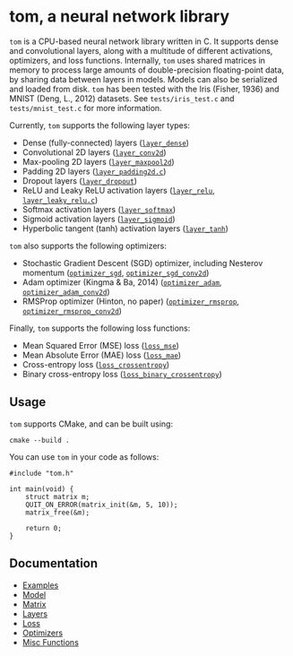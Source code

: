# tom, a neural network library

`tom` is a CPU-based neural network library written in C. It supports dense and convolutional layers, along with a multitude of different activations, optimizers, and loss functions. Internally, `tom` uses shared matrices in memory to process large amounts of double-precision floating-point data, by sharing data between layers in models. Models can also be serialized and loaded from disk. `tom` has been tested with the Iris (Fisher, 1936) and MNIST (Deng, L., 2012) datasets. See `tests/iris_test.c` and `tests/mnist_test.c` for more information.

Currently, `tom` supports the following layer types:

- Dense (fully-connected) layers ([`layer_dense`](layers.md#layer_dense))
- Convolutional 2D layers ([`layer_conv2d`](layers.md#layer_conv2d))
- Max-pooling 2D layers ([`layer_maxpool2d`](layers.md#layer_maxpool2d))
- Padding 2D layers ([`layer_padding2d.c`](layers.md#layer_padding2d))
- Dropout layers ([`layer_dropout`](layers.md#layer_dropout))
- ReLU and Leaky ReLU activation layers ([`layer_relu`](layers.md#layer_relu), [`layer_leaky_relu.c`](layers.md#layer_leaky_relu))
- Softmax activation layers ([`layer_softmax`](layers.md#layer_softmax))
- Sigmoid activation layers ([`layer_sigmoid`](layers.md#layer_sigmoid))
- Hyperbolic tangent (tanh) activation layers ([`layer_tanh`](layers.md#layer_tanh))

`tom` also supports the following optimizers:

- Stochastic Gradient Descent (SGD) optimizer, including Nesterov momentum ([`optimizer_sgd`](optimizers.md#optimizer_sgd), [`optimizer_sgd_conv2d`](optimizers.md#optimizer_sgd_conv2d))
- Adam optimizer (Kingma & Ba, 2014) ([`optimizer_adam`](optimizers.md#optimizer_adam), [`optimizer_adam_conv2d`](optimizers.md#optimizer_adam_conv2d))
- RMSProp optimizer (Hinton, no paper) ([`optimizer_rmsprop`](optimizers.md#optimizer_rmsprop), [`optimizer_rmsprop_conv2d`](optimizers.md#optimizer_rmsprop_conv2d))

Finally, `tom` supports the following loss functions:

- Mean Squared Error (MSE) loss ([`loss_mse`](loss.md#loss_mse))
- Mean Absolute Error (MAE) loss ([`loss_mae`](loss.md#loss_mae))
- Cross-entropy loss ([`loss_crossentropy`](loss.md#loss_crossentropy))
- Binary cross-entropy loss ([`loss_binary_crossentropy`](loss.md#loss_binary_crossentropy))

## Usage

`tom` supports CMake, and can be built using:

```
cmake --build .
```

You can use `tom` in your code as follows:

```
#include "tom.h"

int main(void) {
    struct matrix m;
    QUIT_ON_ERROR(matrix_init(&m, 5, 10));
    matrix_free(&m);

    return 0;
}
```

## Documentation

- [Examples](examples.md)
- [Model](model.md)
- [Matrix](matrix.md)
- [Layers](layers.md)
- [Loss](loss.md)
- [Optimizers](optimizers.md)
- [Misc Functions](misc.md)